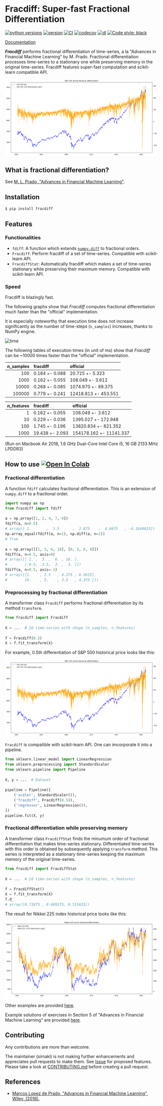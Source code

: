# Fracdiff: Super-fast Fractional Differentiation

[![python versions](https://img.shields.io/pypi/pyversions/fracdiff.svg)](https://pypi.org/project/fracdiff)
[![version](https://img.shields.io/pypi/v/fracdiff.svg)](https://pypi.org/project/fracdiff)
[![CI](https://github.com/fracdiff/fracdiff/actions/workflows/ci.yml/badge.svg)](https://github.com/fracdiff/fracdiff/actions/workflows/ci.yml)
[![codecov](https://codecov.io/gh/fracdiff/fracdiff/branch/main/graph/badge.svg)](https://codecov.io/gh/fracdiff/fracdiff)
[![dl](https://img.shields.io/pypi/dm/fracdiff)](https://pypi.org/project/fracdiff)
[![Code style: black](https://img.shields.io/badge/code%20style-black-000000.svg)](https://github.com/psf/black)

[Documentation](https://simaki.github.io/fracdiff/)

***Fracdiff*** performs fractional differentiation of time-series,
a la "Advances in Financial Machine Learning" by M. Prado.
Fractional differentiation processes time-series to a stationary one while preserving memory in the original time-series.
Fracdiff features super-fast computation and scikit-learn compatible API.

![spx](./examples/howto/spx.png)

## What is fractional differentiation?

See [M. L. Prado, "Advances in Financial Machine Learning"][prado].

## Installation

```sh
$ pip install fracdiff
```

## Features

### Functionalities

- `fdiff`: A function which extends [`numpy.diff`](https://numpy.org/doc/stable/reference/generated/numpy.diff.html) to fractional orders.
- `Fracdiff`: Perform fracdiff of a set of time-series. Compatible with scikit-learn API.
- `FracdiffStat`: Automatically fracdiff which makes a set of time-series stationary while preserving their maximum memory. Compatible with scikit-learn API.

### Speed

Fracdiff is blazingly fast.

The following graphs show that *Fracdiff* computes fractional differentiation much faster than the "official" implementation.

It is especially noteworthy that execution time does not increase significantly as the number of time-steps (`n_samples`) increases, thanks to NumPy engine.

![time](https://user-images.githubusercontent.com/24503967/103437530-0a6c9800-4c6c-11eb-8119-48ef9e58ee63.png)

The following tables of execution times (in unit of ms) show that *Fracdiff* can be ~10000 times faster than the "official" implementation.

|   n_samples | fracdiff       | official             |
|------------:|:---------------|:---------------------|
|         100 | 0.164 +- 0.088 | 20.725 +- 5.323      |
|        1000 | 0.162 +- 0.055 | 108.049 +- 3.612     |
|       10000 | 0.268 +- 0.085 | 1074.970 +- 89.375   |
|      100000 | 0.779 +- 0.241 | 12418.813 +- 453.551 |

|   n_features | fracdiff        | official                |
|-------------:|:----------------|:------------------------|
|            1 | 0.162 +- 0.055  | 108.049 +- 3.612        |
|           10 | 0.229 +- 0.036  | 1395.027 +- 172.948     |
|          100 | 1.745 +- 0.196  | 13820.834 +- 821.352    |
|         1000 | 19.438 +- 2.093 | 154178.162 +- 11141.337 |

(Run on Macbook Air 2018, 1.6 GHz Dual-Core Intel Core i5, 16 GB 2133 MHz LPDDR3)

## How to use [![Open In Colab](https://colab.research.google.com/assets/colab-badge.svg)](https://colab.research.google.com/github/fracdiff/fracdiff/blob/master/sample/howto/howto.ipynb)

### Fractional differentiation

A function `fdiff` calculates fractional differentiation.
This is an extension of `numpy.diff` to a fractional order.

```python
import numpy as np
from fracdiff import fdiff

a = np.array([1, 2, 4, 7, 0])
fdiff(a, n=0.5)
# array([ 1.       ,  1.5      ,  2.875    ,  4.6875   , -4.1640625])
np.array_equal(fdiff(a, n=1), np.diff(a, n=1))
# True

a = np.array([[1, 3, 6, 10], [0, 5, 6, 8]])
fdiff(a, n=0.5, axis=0)
# array([[ 1. ,  3. ,  6. , 10. ],
#        [-0.5,  3.5,  3. ,  3. ]])
fdiff(a, n=0.5, axis=-1)
# array([[1.    , 2.5   , 4.375 , 6.5625],
#        [0.    , 5.    , 3.5   , 4.375 ]])
```

### Preprocessing by fractional differentiation

A transformer class `Fracdiff` performs fractional differentiation by its method `transform`.

```python
from fracdiff import Fracdiff

X = ...  # 2d time-series with shape (n_samples, n_features)

f = Fracdiff(0.5)
X = f.fit_transform(X)
```

For example, 0.5th differentiation of S&P 500 historical price looks like this:

![spx](./examples/howto/spx.png)

`Fracdiff` is compatible with scikit-learn API.
One can imcorporate it into a pipeline.

```python
from sklearn.linear_model import LinearRegression
from sklearn.preprocessing import StandardScaler
from sklearn.pipeline import Pipeline

X, y = ...  # Dataset

pipeline = Pipeline([
    ('scaler', StandardScaler()),
    ('fracdiff', Fracdiff(0.5)),
    ('regressor', LinearRegression()),
])
pipeline.fit(X, y)
```

### Fractional differentiation while preserving memory

A transformer class `FracdiffStat` finds the minumum order of fractional differentiation that makes time-series stationary.
Differentiated time-series with this order is obtained by subsequently applying `transform` method.
This series is interpreted as a stationary time-series keeping the maximum memory of the original time-series.

```python
from fracdiff import FracdiffStat

X = ...  # 2d time-series with shape (n_samples, n_features)

f = FracdiffStat()
X = f.fit_transform(X)
f.d_
# array([0.71875 , 0.609375, 0.515625])
```

The result for Nikkei 225 index historical price looks like this:

![nky](./examples/howto/nky.png)

Other examples are provided [here](sample/examples/examples.ipynb).

Example solutions of exercises in Section 5 of "Advances in Financial Machine Learning" are provided [here](sample/exercise/exercise.ipynb).

## Contributing

Any contributions are more than welcome.

The maintainer (simaki) is not making further enhancements and appreciates pull requests to make them.
See [Issue](https://github.com/fracdiff/fracdiff/issues) for proposed features.
Please take a look at [CONTRIBUTING.md](.github/CONTRIBUTING.md) before creating a pull request.

## References

- [Marcos Lopez de Prado, "Advances in Financial Machine Learning", Wiley, (2018).][prado]

[prado]: https://www.wiley.com/en-us/Advances+in+Financial+Machine+Learning-p-9781119482086
